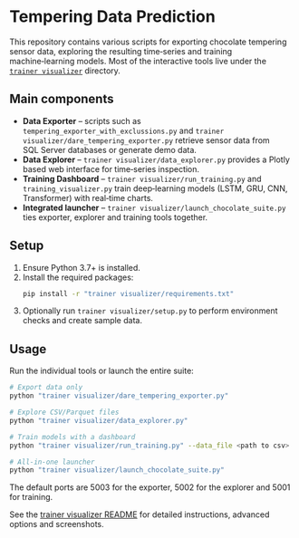 # Tempering Data Prediction

This repository contains various scripts for exporting chocolate tempering sensor
data, exploring the resulting time‑series and training machine‑learning models.
Most of the interactive tools live under the [`trainer visualizer`](trainer%20visualizer/README.md)
directory.

## Main components

- **Data Exporter** – scripts such as `tempering_exporter_with_exclussions.py` and
  `trainer visualizer/dare_tempering_exporter.py` retrieve sensor data from
  SQL Server databases or generate demo data.
- **Data Explorer** – `trainer visualizer/data_explorer.py` provides a Plotly
  based web interface for time‑series inspection.
- **Training Dashboard** – `trainer visualizer/run_training.py` and
  `training_visualizer.py` train deep‑learning models (LSTM, GRU, CNN,
  Transformer) with real‑time charts.
- **Integrated launcher** – `trainer visualizer/launch_chocolate_suite.py` ties
  exporter, explorer and training tools together.

## Setup

1. Ensure Python 3.7+ is installed.
2. Install the required packages:
   ```bash
   pip install -r "trainer visualizer/requirements.txt"
   ```
3. Optionally run `trainer visualizer/setup.py` to perform environment checks and
   create sample data.

## Usage

Run the individual tools or launch the entire suite:

```bash
# Export data only
python "trainer visualizer/dare_tempering_exporter.py"

# Explore CSV/Parquet files
python "trainer visualizer/data_explorer.py"

# Train models with a dashboard
python "trainer visualizer/run_training.py" --data_file <path to csv>

# All-in-one launcher
python "trainer visualizer/launch_chocolate_suite.py"
```

The default ports are 5003 for the exporter, 5002 for the explorer and 5001 for
training.

See the [trainer visualizer README](trainer%20visualizer/README.md) for detailed
instructions, advanced options and screenshots.
